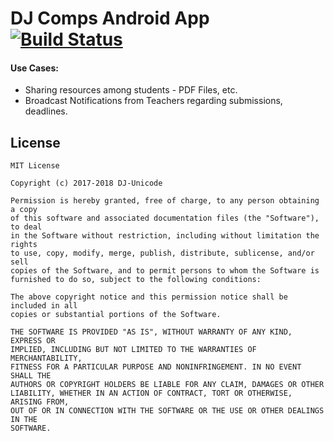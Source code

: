# DJ Comps Android App [![Build Status](https://travis-ci.org/djunicode/DJ-Comps-Android-App.svg?branch=master)](https://travis-ci.org/djunicode/DJ-Comps-Android-App)


#### Use Cases: 
* Sharing resources among students - PDF Files, etc.
* Broadcast Notifications from Teachers regarding submissions, deadlines.


## License

    MIT License

    Copyright (c) 2017-2018 DJ-Unicode

    Permission is hereby granted, free of charge, to any person obtaining a copy
    of this software and associated documentation files (the "Software"), to deal
    in the Software without restriction, including without limitation the rights
    to use, copy, modify, merge, publish, distribute, sublicense, and/or sell
    copies of the Software, and to permit persons to whom the Software is
    furnished to do so, subject to the following conditions:

    The above copyright notice and this permission notice shall be included in all
    copies or substantial portions of the Software.

    THE SOFTWARE IS PROVIDED "AS IS", WITHOUT WARRANTY OF ANY KIND, EXPRESS OR
    IMPLIED, INCLUDING BUT NOT LIMITED TO THE WARRANTIES OF MERCHANTABILITY,
    FITNESS FOR A PARTICULAR PURPOSE AND NONINFRINGEMENT. IN NO EVENT SHALL THE
    AUTHORS OR COPYRIGHT HOLDERS BE LIABLE FOR ANY CLAIM, DAMAGES OR OTHER
    LIABILITY, WHETHER IN AN ACTION OF CONTRACT, TORT OR OTHERWISE, ARISING FROM,
    OUT OF OR IN CONNECTION WITH THE SOFTWARE OR THE USE OR OTHER DEALINGS IN THE
    SOFTWARE.

